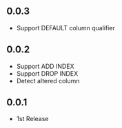 ## 0.0.3
* Support DEFAULT column qualifier

## 0.0.2
* Support ADD INDEX
* Support DROP INDEX
* Detect altered column

## 0.0.1
* 1st Release
